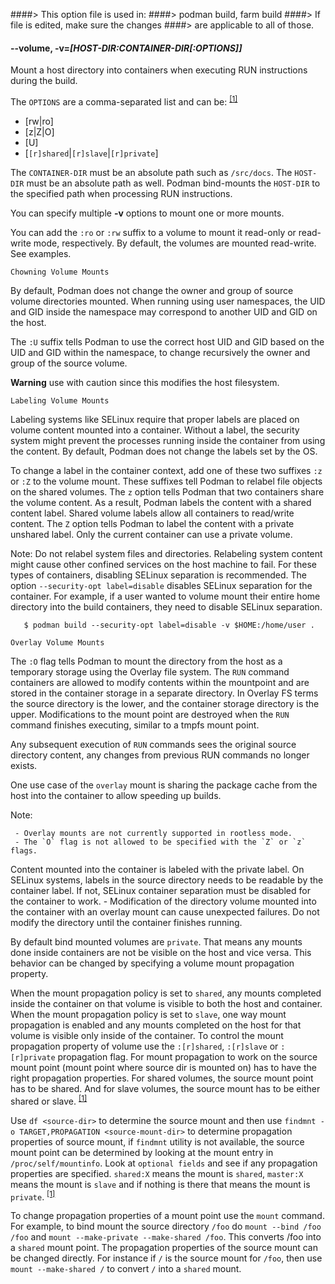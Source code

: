 ####> This option file is used in:
####>   podman build, farm build
####> If file is edited, make sure the changes
####> are applicable to all of those.
#### **--volume**, **-v**=*[HOST-DIR:CONTAINER-DIR[:OPTIONS]]*

Mount a host directory into containers when executing RUN instructions during
the build.

The `OPTIONS` are a comma-separated list and can be: <sup>[[1]](#Footnote1)</sup>

   * [rw|ro]
   * [z|Z|O]
   * [U]
   * [`[r]shared`|`[r]slave`|`[r]private`]

The `CONTAINER-DIR` must be an absolute path such as `/src/docs`. The `HOST-DIR`
must be an absolute path as well. Podman bind-mounts the `HOST-DIR` to the
specified path when processing RUN instructions.

You can specify multiple  **-v** options to mount one or more mounts.

You can add the `:ro` or `:rw` suffix to a volume to mount it read-only or
read-write mode, respectively. By default, the volumes are mounted read-write.
See examples.

  `Chowning Volume Mounts`

By default, Podman does not change the owner and group of source volume
directories mounted. When running using user namespaces, the UID and GID inside
the namespace may correspond to another UID and GID on the host.

The `:U` suffix tells Podman to use the correct host UID and GID based on the
UID and GID within the namespace, to change recursively the owner and group of
the source volume.

**Warning** use with caution since this modifies the host filesystem.

  `Labeling Volume Mounts`

Labeling systems like SELinux require that proper labels are placed on volume
content mounted into a container. Without a label, the security system might
prevent the processes running inside the container from using the content. By
default, Podman does not change the labels set by the OS.

To change a label in the container context, add one of these two suffixes
`:z` or `:Z` to the volume mount. These suffixes tell Podman to relabel file
objects on the shared volumes. The `z` option tells Podman that two containers
share the volume content. As a result, Podman labels the content with a shared
content label. Shared volume labels allow all containers to read/write content.
The `Z` option tells Podman to label the content with a private unshared label.
Only the current container can use a private volume.

Note: Do not relabel system files and directories. Relabeling system content
might cause other confined services on the host machine to fail.  For these types
of containers, disabling SELinux separation is recommended.  The option
`--security-opt label=disable` disables SELinux separation for the container.
For example, if a user wanted to volume mount their entire home directory into the build containers, they need to disable SELinux separation.

	   $ podman build --security-opt label=disable -v $HOME:/home/user .

  `Overlay Volume Mounts`

   The `:O` flag tells Podman to mount the directory from the host as a
temporary storage using the Overlay file system. The `RUN` command containers
are allowed to modify contents within the mountpoint and are stored in the
container storage in a separate directory.  In Overlay FS terms the source
directory is the lower, and the container storage directory is the
upper. Modifications to the mount point are destroyed when the `RUN` command
finishes executing, similar to a tmpfs mount point.

  Any subsequent execution of `RUN` commands sees the original source directory
content, any changes from previous RUN commands no longer exists.

  One use case of the `overlay` mount is sharing the package cache from the
host into the container to allow speeding up builds.

  Note:

     - Overlay mounts are not currently supported in rootless mode.
     - The `O` flag is not allowed to be specified with the `Z` or `z` flags.
Content mounted into the container is labeled with the private label.
       On SELinux systems, labels in the source directory needs to be readable
by the container label. If not, SELinux container separation must be disabled
for the container to work.
     - Modification of the directory volume mounted into the container with an
overlay mount can cause unexpected failures. Do not modify the directory until
the container finishes running.

By default bind mounted volumes are `private`. That means any mounts done
inside containers are not be visible on the host and vice versa. This behavior
can be changed by specifying a volume mount propagation property.

When the mount propagation policy is set to `shared`, any mounts completed
inside the container on that volume is visible to both the host and
container. When the mount propagation policy is set to `slave`, one way mount
propagation is enabled and any mounts completed on the host for that volume is
visible only inside of the container. To control the mount propagation
property of volume use the `:[r]shared`, `:[r]slave` or `:[r]private`
propagation flag. For mount propagation to work on the source mount point (mount
point where source dir is mounted on) has to have the right propagation properties.
For shared volumes, the source mount point has to be shared. And for slave volumes,
the source mount has to be either shared or slave. <sup>[[1]](#Footnote1)</sup>

Use `df <source-dir>` to determine the source mount and then use
`findmnt -o TARGET,PROPAGATION <source-mount-dir>` to determine propagation
properties of source mount, if `findmnt` utility is not available, the source
mount point can be determined by looking at the mount entry in
`/proc/self/mountinfo`. Look at `optional fields` and see if any propagation
properties are specified.
`shared:X` means the mount is `shared`, `master:X` means the mount is `slave`
and if nothing is there that means the mount is `private`. <sup>[[1]](#Footnote1)</sup>

To change propagation properties of a mount point use the `mount` command. For
example, to bind mount the source directory `/foo` do
`mount --bind /foo /foo` and `mount --make-private --make-shared /foo`. This
converts /foo into a `shared` mount point.  The propagation properties of
the source mount can be changed directly. For instance if `/` is the source
mount for `/foo`, then use `mount --make-shared /` to convert `/` into a
`shared` mount.
